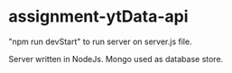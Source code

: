﻿# assignment-ytData-api

"npm run devStart" to run server on server.js file.

Server written in NodeJs. Mongo used as database store.
